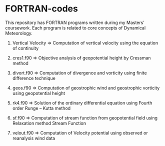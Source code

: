 # FORTRAN-codes
This repository has FORTRAN programs written during my Masters' coursework.
Each program is related to core concepts of Dynamical Meteorology.

1. Vertical Velocity => Computation of vertical velocity using the equation of continuity

2. cres1.f90 => Objective analysis of geopotential height by Cressman method

3. divort.f90 => Computation of divergence and vorticity using finite difference technique
   
4. geos.f90 => Computation of geostrophic wind and geostrophic vorticity using geopotential height

5. rk4.f90 => Solution of the ordinary differential equation using Fourth order Runge – Kutta method

6. sf.f90 => Computation of stream function from geopotential field using Relaxation method Stream Function

7. velout.f90 => Computation of Velocity potential using observed or reanalysis wind data
